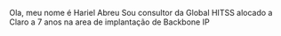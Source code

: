 Ola, meu nome é Hariel Abreu
Sou consultor da Global HITSS alocado a Claro a 7 anos na area de implantação de Backbone IP

